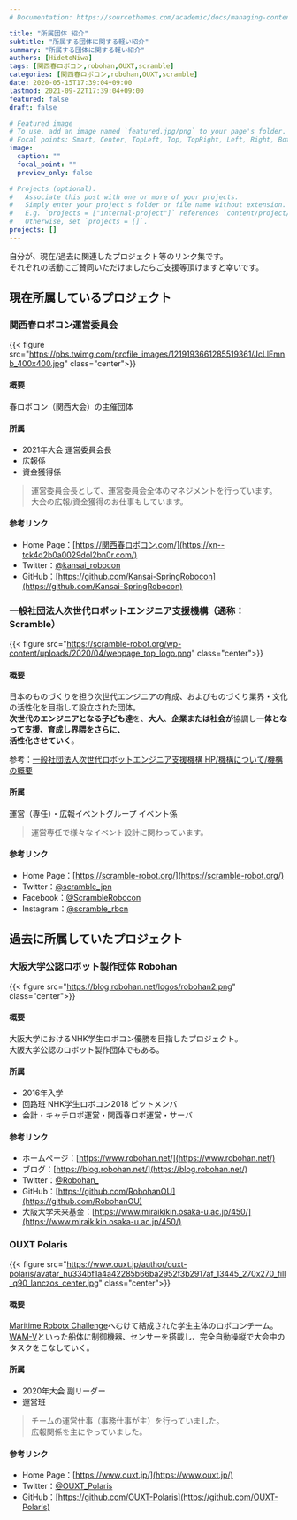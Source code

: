 ```yaml
---
# Documentation: https://sourcethemes.com/academic/docs/managing-content/

title: "所属団体 紹介"
subtitle: "所属する団体に関する軽い紹介"
summary: "所属する団体に関する軽い紹介"
authors: [HidetoNiwa]
tags: [関西春ロボコン,robohan,OUXT,scramble]
categories: [関西春ロボコン,robohan,OUXT,scramble]
date: 2020-05-15T17:39:04+09:00
lastmod: 2021-09-22T17:39:04+09:00
featured: false
draft: false

# Featured image
# To use, add an image named `featured.jpg/png` to your page's folder.
# Focal points: Smart, Center, TopLeft, Top, TopRight, Left, Right, BottomLeft, Bottom, BottomRight.
image:
  caption: ""
  focal_point: ""
  preview_only: false

# Projects (optional).
#   Associate this post with one or more of your projects.
#   Simply enter your project's folder or file name without extension.
#   E.g. `projects = ["internal-project"]` references `content/project/deep-learning/index.md`.
#   Otherwise, set `projects = []`.
projects: []
---
```


自分が、現在/過去に関連したプロジェクト等のリンク集です。<br>
それぞれの活動にご賛同いただけましたらご支援等頂けますと幸いです。

## 現在所属しているプロジェクト

### 関西春ロボコン運営委員会

{{< figure src="https://pbs.twimg.com/profile_images/1219193661285519361/JcLlEmnb_400x400.jpg" class="center">}}

#### 概要

春ロボコン（関西大会）の主催団体

#### 所属

- 2021年大会 運営委員会長
- 広報係
- 資金獲得係

> 運営委員会長として、運営委員会全体のマネジメントを行っています。<br>
> 大会の広報/資金獲得のお仕事もしています。

#### 参考リンク

- Home Page：[https://関西春ロボコン.com/](https://xn--tck4d2b0a0029dol2bn0r.com/)
- Twitter：[@kansai_robocon](https://twitter.com/kansai_robocon)
- GitHub：[https://github.com/Kansai-SpringRobocon](https://github.com/Kansai-SpringRobocon)



### 一般社団法人次世代ロボットエンジニア支援機構（通称：Scramble）

{{< figure src="https://scramble-robot.org/wp-content/uploads/2020/04/webpage_top_logo.png" class="center">}}

#### 概要

日本のものづくりを担う次世代エンジニアの育成、およびものづくり業界・文化の活性化を目指して設立された団体。<br>
**次世代のエンジニアとなる子ども達**を、**大人**、**企業または社会が**協調し**一体となって支援、育成し界隈をさらに、** <br>
**活性化させていく**。

参考：[一般社団法人次世代ロボットエンジニア支援機構 HP/機構について/機構の概要](https://scramble-robot.org/about/profile/)

#### 所属

運営（専任）・広報イベントグループ イベント係
>運営専任で様々なイベント設計に関わっています。

#### 参考リンク

- Home Page：[https://scramble-robot.org/](https://scramble-robot.org/)
- Twitter：[@scramble_jpn](https://twitter.com/scramble_jpn)
- Facebook：[@ScrambleRobocon](https://www.facebook.com/ScrambleRobocon/)
- Instagram：[@scramble_rbcn](https://www.instagram.com/scramble_rbcn/)

## 過去に所属していたプロジェクト

### 大阪大学公認ロボット製作団体 Robohan

{{< figure src="https://blog.robohan.net/logos/robohan2.png" class="center">}}

#### 概要

大阪大学におけるNHK学生ロボコン優勝を目指したプロジェクト。<br>
大阪大学公認のロボット製作団体でもある。

#### 所属

- 2016年入学
- 回路班 NHK学生ロボコン2018 ピットメンバ
- 会計・キャチロボ運営・関西春ロボ運営・サーバ

#### 参考リンク

- ホームページ：[https://www.robohan.net/](https://www.robohan.net/)
- ブログ：[https://blog.robohan.net/](https://blog.robohan.net/)
- Twitter：[@Robohan_](https://twitter.com/Robohan_)
- GitHub：[https://github.com/RobohanOU](https://github.com/RobohanOU)
- 大阪大学未来基金：[https://www.miraikikin.osaka-u.ac.jp/450/](https://www.miraikikin.osaka-u.ac.jp/450/)

### OUXT Polaris

{{< figure src="https://www.ouxt.jp/author/ouxt-polaris/avatar_hu334bf1a4a42285b66ba2952f3b2917af_13445_270x270_fill_q90_lanczos_center.jpg" class="center">}}

#### 概要

[Maritime Robotx Challenge](https://www.robotx.org/)へむけて結成された学生主体のロボコンチーム。<br>
[WAM-V](http://www.wam-v.com/)といった船体に制御機器、センサーを搭載し、完全自動操縦で大会中のタスクをこなしていく。

#### 所属

- 2020年大会 副リーダー<br>
- 運営班

> チームの運営仕事（事務仕事が主）を行っていました。<br>
> 広報関係を主にやっていました。

#### 参考リンク

- Home Page：[https://www.ouxt.jp/](https://www.ouxt.jp/)
- Twitter：[@OUXT_Polaris](https://twitter.com/OUXT_Polaris)
- GitHub：[https://github.com/OUXT-Polaris](https://github.com/OUXT-Polaris)
